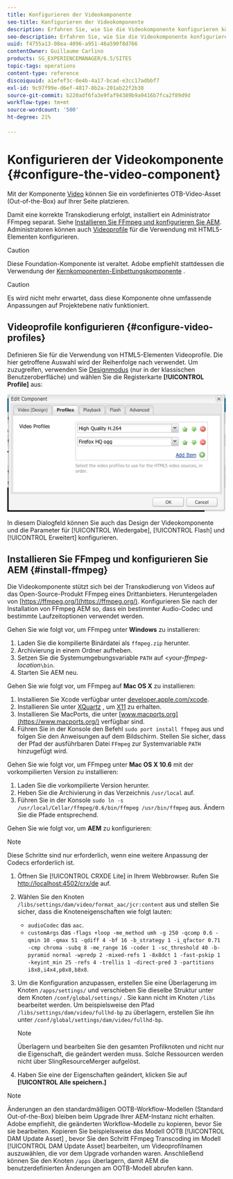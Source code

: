```yaml
---
title: Konfigurieren der Videokomponente
seo-title: Konfigurieren der Videokomponente
description: Erfahren Sie, wie Sie die Videokomponente konfigurieren können.
seo-description: Erfahren Sie, wie Sie die Videokomponente konfigurieren können.
uuid: f4755a13-08ea-4096-a951-46a590f8d766
contentOwner: Guillaume Carlino
products: SG_EXPERIENCEMANAGER/6.5/SITES
topic-tags: operations
content-type: reference
discoiquuid: a1efef3c-0e4b-4a17-bcad-e3cc17adbbf7
exl-id: 9c97f99e-d6ef-4817-8b2a-201ab22f2b38
source-git-commit: b220adf6fa3e9faf94389b9a9416b7fca2f89d9d
workflow-type: tm+mt
source-wordcount: '500'
ht-degree: 21%

---
```


# Konfigurieren der Videokomponente  {#configure-the-video-component}

Mit der Komponente [Video](/help/sites-authoring/default-components-foundation.md#video) können Sie ein vordefiniertes OTB-Video-Asset (Out-of-the-Box) auf Ihrer Seite platzieren.

Damit eine korrekte Transkodierung erfolgt, installiert ein Administrator FFmpeg separat. Siehe [Installieren Sie FFmpeg und konfigurieren Sie AEM](#install-ffmpeg). Administratoren können auch [Videoprofile](#configure-video-profiles) für die Verwendung mit HTML5-Elementen konfigurieren.

>[!CAUTION]
>
>Diese Foundation-Komponente ist veraltet. Adobe empfiehlt stattdessen die Verwendung der [Kernkomponenten-Einbettungskomponente](https://experienceleague.adobe.com/docs/experience-manager-core-components/using/components/embed.html) .

>[!CAUTION]
>
>Es wird nicht mehr erwartet, dass diese Komponente ohne umfassende Anpassungen auf Projektebene nativ funktioniert.

## Videoprofile konfigurieren {#configure-video-profiles}

Definieren Sie für die Verwendung von HTML5-Elementen Videoprofile. Die hier getroffene Auswahl wird der Reihenfolge nach verwendet. Um zuzugreifen, verwenden Sie [Designmodus](/help/sites-authoring/default-components-designmode.md) (nur in der klassischen Benutzeroberfläche) und wählen Sie die Registerkarte **[!UICONTROL Profile]** aus:

![chlimage_1-317](assets/chlimage_1-317.png)

In diesem Dialogfeld können Sie auch das Design der Videokomponente und die Parameter für [!UICONTROL Wiedergabe], [!UICONTROL Flash] und [!UICONTROL Erweitert] konfigurieren.

## Installieren Sie FFmpeg und konfigurieren Sie AEM {#install-ffmpeg}

Die Videokomponente stützt sich bei der Transkodierung von Videos auf das Open-Source-Produkt FFmpeg eines Drittanbieters. Heruntergeladen von [https://ffmpeg.org/](https://ffmpeg.org/). Konfigurieren Sie nach der Installation von FFmpeg AEM so, dass ein bestimmter Audio-Codec und bestimmte Laufzeitoptionen verwendet werden.

Gehen Sie wie folgt vor, um FFmpeg unter **Windows** zu installieren:

1. Laden Sie die kompilierte Binärdatei als `ffmpeg.zip` herunter.
1. Archivierung in einem Ordner aufheben.
1. Setzen Sie die Systemumgebungsvariable `PATH` auf &lt;*your-ffmpeg-location*`\bin`.
1. Starten Sie AEM neu.

Gehen Sie wie folgt vor, um FFmpeg auf **Mac OS X** zu installieren:

1. Installieren Sie Xcode verfügbar unter [developer.apple.com/xcode](https://developer.apple.com/xcode/).
1. Installieren Sie unter [XQuartz](https://www.xquartz.org) , um [X11](https://support.apple.com/de-de/HT201341) zu erhalten.
1. Installieren Sie MacPorts, die unter [www.macports.org](https://www.macports.org/) verfügbar sind.
1. Führen Sie in der Konsole den Befehl `sudo port install ffmpeg` aus und folgen Sie den Anweisungen auf dem Bildschirm. Stellen Sie sicher, dass der Pfad der ausführbaren Datei `FFmpeg` zur Systemvariable `PATH` hinzugefügt wird.

Gehen Sie wie folgt vor, um FFmpeg unter **Mac OS X 10.6** mit der vorkompilierten Version zu installieren:

1. Laden Sie die vorkompilierte Version herunter.
1. Heben Sie die Archivierung in das Verzeichnis `/usr/local` auf.
1. Führen Sie in der Konsole `sudo ln -s /usr/local/Cellar/ffmpeg/0.6/bin/ffmpeg /usr/bin/ffmpeg` aus. Ändern Sie die Pfade entsprechend.

Gehen Sie wie folgt vor, um **AEM** zu konfigurieren:

>[!NOTE]
>
>Diese Schritte sind nur erforderlich, wenn eine weitere Anpassung der Codecs erforderlich ist.

1. Öffnen Sie [!UICONTROL CRXDE Lite] in Ihrem Webbrowser. Rufen Sie [http://localhost:4502/crx/de](http://localhost:4502/crx/de) auf.
2. Wählen Sie den Knoten `/libs/settings/dam/video/format_aac/jcr:content` aus und stellen Sie sicher, dass die Knoteneigenschaften wie folgt lauten:

   * `audioCodec` das `aac`.
   * `customArgs` das `-flags +loop -me_method umh -g 250 -qcomp 0.6 -qmin 10 -qmax 51 -qdiff 4 -bf 16 -b_strategy 1 -i_qfactor 0.71 -cmp chroma -subq 8 -me_range 16 -coder 1 -sc_threshold 40 -b-pyramid normal -wpredp 2 -mixed-refs 1 -8x8dct 1 -fast-pskip 1 -keyint_min 25 -refs 4 -trellis 1 -direct-pred 3 -partitions i8x8,i4x4,p8x8,b8x8`.

3. Um die Konfiguration anzupassen, erstellen Sie eine Überlagerung im Knoten `/apps/settings/` und verschieben Sie dieselbe Struktur unter dem Knoten `/conf/global/settings/` . Sie kann nicht im Knoten `/libs` bearbeitet werden. Um beispielsweise den Pfad `/libs/settings/dam/video/fullhd-bp` zu überlagern, erstellen Sie ihn unter `/conf/global/settings/dam/video/fullhd-bp`.

   >[!NOTE]
   >
   >Überlagern und bearbeiten Sie den gesamten Profilknoten und nicht nur die Eigenschaft, die geändert werden muss. Solche Ressourcen werden nicht über SlingResourceMerger aufgelöst.

4. Haben Sie eine der Eigenschaften geändert, klicken Sie auf **[!UICONTROL Alle speichern.]**

>[!NOTE]
>
>Änderungen an den standardmäßigen OOTB-Workflow-Modellen (Standard Out-of-the-Box) bleiben beim Upgrade Ihrer AEM-Instanz nicht erhalten. Adobe empfiehlt, die geänderten Workflow-Modelle zu kopieren, bevor Sie sie bearbeiten. Kopieren Sie beispielsweise das Modell OOTB [!UICONTROL DAM Update Asset] , bevor Sie den Schritt FFmpeg Transcoding im Modell [!UICONTROL DAM Update Asset] bearbeiten, um Videoprofilnamen auszuwählen, die vor dem Upgrade vorhanden waren. Anschließend können Sie den Knoten `/apps` überlagern, damit AEM die benutzerdefinierten Änderungen am OOTB-Modell abrufen kann.
